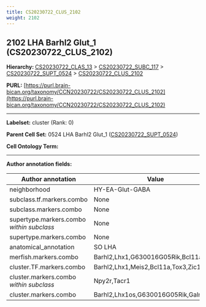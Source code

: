```yaml
---
title: CS20230722_CLUS_2102
weight: 2102
---
```

## 2102 LHA Barhl2 Glut_1 (CS20230722_CLUS_2102)
<b>Hierarchy: </b>
[CS20230722_CLAS_13](../CS20230722_CLAS_13) >
[CS20230722_SUBC_117](../CS20230722_SUBC_117) >
[CS20230722_SUPT_0524](../CS20230722_SUPT_0524) >
[CS20230722_CLUS_2102](../CS20230722_CLUS_2102)

**PURL:** [https://purl.brain-bican.org/taxonomy/CCN20230722/CS20230722_CLUS_2102](https://purl.brain-bican.org/taxonomy/CCN20230722/CS20230722_CLUS_2102)

---


**Labelset:** cluster (Rank: 0)

**Parent Cell Set:** 0524 LHA Barhl2 Glut_1 ([CS20230722_SUPT_0524](../CS20230722_SUPT_0524))



**Cell Ontology Term:** 

[MARKER GENES.]: #


---

[TRANSFERRED ANNOTATIONS.]: #


[AUTHOR ANNOTATION FIELDS.]: #


**Author annotation fields:**

| Author annotation | Value |
|-------------------|-------|
|neighborhood|HY-EA-Glut-GABA|
|subclass.tf.markers.combo|None|
|subclass.markers.combo|None|
|supertype.markers.combo _within subclass_|None|
|supertype.markers.combo|None|
|anatomical_annotation|SO LHA|
|merfish.markers.combo|Barhl2,Lhx1,G630016G05Rik,Bcl11a,Syt2|
|cluster.TF.markers.combo|Barhl2,Lhx1,Meis2,Bcl11a,Tox3,Zic1|
|cluster.markers.combo _within subclass_|Npy2r,Tacr1|
|cluster.markers.combo|Barhl2,Lhx1os,G630016G05Rik,Galnt14|
